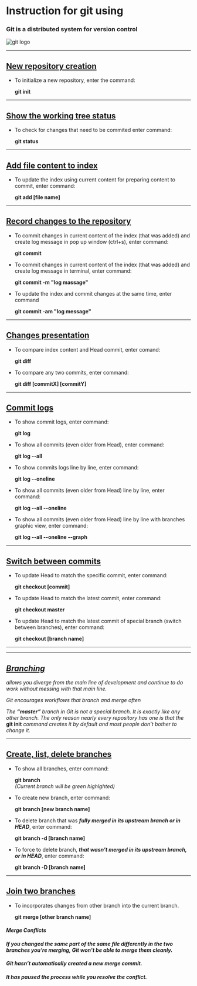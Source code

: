# Instruction for git using

### **Git** is a distributed system for version control
![git logo](git_logo.jpg)
***
## [New repository creation](https://git-scm.com/docs/git-init)

* To initialize a new repository, enter the command:

    __git init__

***
## [Show the working tree status](https://git-scm.com/docs/git-status)

* To check for changes that need to be commited enter command:

    __git status__

***
## [Add file content to index](https://git-scm.com/docs/git-add)

* To update the index using current content for preparing content to commit, enter command:

    __git add [file name]__

***
## [Record changes to the repository](https://git-scm.com/docs/git-commit)

* To commit changes in current content of the index (that was added) and create log message in pop up window (ctrl+s), enter command:

    __git commit__

* To commit changes in current content of the index (that was added) and create log message in terminal, enter command:

    __git commit -m "log massage"__

* To update the index and commit changes at the same time, enter command

    __git commit -am "log message"__

***
## [Changes presentation](https://git-scm.com/docs/git-diff)

* To compare index content and Head commit, enter comand:

    __git diff__

* To compare any two commits, enter command:

    __git diff [commitX] [commitY]__

***
## [Commit logs](https://git-scm.com/docs/git-log)

* To show commit logs, enter command:

    __git log__

* To show all commits (even older from Head), enter command:

    __git log --all__

* To show commits logs line by line, enter command:

    __git log --oneline__

* To show all commits (even older from Head) line by line, enter command: 

    __git log --all --oneline__

* To show all commits (even older from Head) line by line with branches graphic view, enter command: 

    __git log --all --oneline --graph__

***
## [Switch between commits](https://git-scm.com/docs/git-checkout)

* To update Head to match the specific commit, enter command:

    __git checkout [commit]__

* To update Head to match the latest commit, enter command:

    __git checkout master__

* To update Head to match the latest commit of special branch (switch between branches), enter command:

    __git checkout [branch name]__ 


***
***
## [_**Branching**_](https://git-scm.com/book/en/v2/Git-Branching-Branches-in-a-Nutshell)
*allows you diverge from the main line of development and continue to do work without messing with that main line.* 

*Git encourages workflows that branch and merge often*

*The __“master”__ branch in Git is not a special branch. It is exactly like any other branch. The only reason nearly every repository has one is that the* **git init** *command creates it by default and most people don’t bother to change it.*

***
## [Create, list, delete branches](https://git-scm.com/docs/git-branch)

* To show all branches, enter command:

    __git branch__  
    *(Current branch will be green highlghted)*

* To create new branch, enter command:

    __git branch [new branch name]__

* To delete branch that was *__fully merged in its upstream branch or in HEAD__*, enter command: 

    __git branch -d [branch name]__

* To force to delete branch, *__that wasn't merged in its upstream branch, or in HEAD__*, enter command:

    __git branch -D [branch name]__

***
## [Join two branches](https://git-scm.com/docs/git-merge)

* To incorporates changes from other branch into the current branch.

    __git merge [other branch name]__

#### *__Merge Conflicts__* 
#### *If you changed the same part of the same file differently in the two branches you’re merging, Git won’t be able to merge them cleanly.*
#### *Git hasn’t automatically created a new merge commit.*
#### *It has paused the process while you resolve the conflict.*

